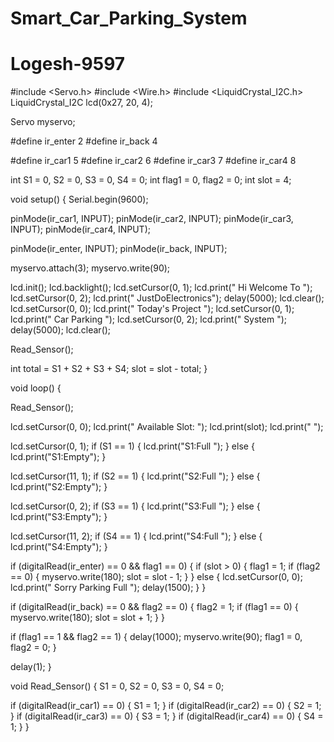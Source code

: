 # Smart_Car_Parking_System
# Logesh-9597
#include <Servo.h>
#include <Wire.h>
#include <LiquidCrystal_I2C.h>
LiquidCrystal_I2C lcd(0x27, 20, 4);
 
Servo myservo;
 
#define ir_enter 2
#define ir_back 4
 
#define ir_car1 5
#define ir_car2 6
#define ir_car3 7
#define ir_car4 8
 
 
int S1 = 0, S2 = 0, S3 = 0, S4 = 0;
int flag1 = 0, flag2 = 0;
int slot = 4;
 
void setup() {
  Serial.begin(9600);
 
  pinMode(ir_car1, INPUT);
  pinMode(ir_car2, INPUT);
  pinMode(ir_car3, INPUT);
  pinMode(ir_car4, INPUT);
 
  pinMode(ir_enter, INPUT);
  pinMode(ir_back, INPUT);
 
  myservo.attach(3);
  myservo.write(90);
 
 
  lcd.init();
  lcd.backlight();
  lcd.setCursor(0, 1);
  lcd.print(" Hi Welcome To ");
  lcd.setCursor(0, 2);
  lcd.print(" JustDoElectronics");
  delay(5000);
  lcd.clear();
  lcd.setCursor(0, 0);
  lcd.print("   Today's Project  ");
  lcd.setCursor(0, 1);
  lcd.print("    Car  Parking  ");
  lcd.setCursor(0, 2);
  lcd.print("       System     ");
  delay(5000);
  lcd.clear();
 
  Read_Sensor();
 
  int total = S1 + S2 + S3 + S4;
  slot = slot - total;
}
 
void loop() {
 
  Read_Sensor();
 
  lcd.setCursor(0, 0);
  lcd.print(" Available Slot: ");
  lcd.print(slot);
  lcd.print("    ");
 
  lcd.setCursor(0, 1);
  if (S1 == 1) {
    lcd.print("S1:Full ");
  } else {
    lcd.print("S1:Empty");
  }
 
  lcd.setCursor(11, 1);
  if (S2 == 1) {
    lcd.print("S2:Full ");
  } else {
    lcd.print("S2:Empty");
  }
 
  lcd.setCursor(0, 2);
  if (S3 == 1) {
    lcd.print("S3:Full ");
  } else {
    lcd.print("S3:Empty");
  }
 
  lcd.setCursor(11, 2);
  if (S4 == 1) {
    lcd.print("S4:Full ");
  } else {
    lcd.print("S4:Empty");
  }
 
  if (digitalRead(ir_enter) == 0 && flag1 == 0) {
    if (slot > 0) {
      flag1 = 1;
      if (flag2 == 0) {
        myservo.write(180);
        slot = slot - 1;
      }
    } else {
      lcd.setCursor(0, 0);
      lcd.print(" Sorry Parking Full ");
      delay(1500);
    }
  }
 
  if (digitalRead(ir_back) == 0 && flag2 == 0) {
    flag2 = 1;
    if (flag1 == 0) {
      myservo.write(180);
      slot = slot + 1;
    }
  }
 
  if (flag1 == 1 && flag2 == 1) {
    delay(1000);
    myservo.write(90);
    flag1 = 0, flag2 = 0;
  }
 
  delay(1);
}
 
void Read_Sensor() {
  S1 = 0, S2 = 0, S3 = 0, S4 = 0;
 
  if (digitalRead(ir_car1) == 0) {
    S1 = 1;
  }
  if (digitalRead(ir_car2) == 0) {
    S2 = 1;
  }
  if (digitalRead(ir_car3) == 0) {
    S3 = 1;
  }
  if (digitalRead(ir_car4) == 0) {
    S4 = 1;
  }
}
